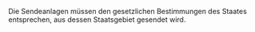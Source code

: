 Die Sendeanlagen müssen den gesetzlichen Bestimmungen des Staates entsprechen, aus dessen Staatsgebiet gesendet wird.
